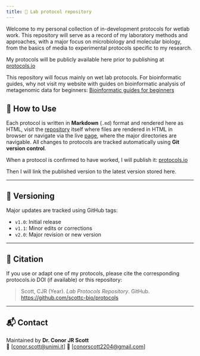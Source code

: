 ```yaml
---
title: 🧬 Lab protocol repository
---
```


Welcome to my personal collection of in-development protocols for wetlab work.
This repository will serve as a record of my laboratory methods and approaches, with a major focus on microbiology and molecular biology, from the basics of media to experimental protocols specific to my research.

My protocols will be publicly available here prior to publishing at [protocols.io](https://www.protocols.io/workspaces/cjr_protocols)

This repository will focus mainly on wet lab protocols. For bioinformatic guides, why not visit my website with guides on bioinformatic analysis of metagenomic data for beginners:
[Bioinformatic guides for beginners](https://scottc-bio.github.io/)

## 🧠 How to Use

Each protocol is written in **Markdown** (`.md`) format and rendered here as HTML, visit the [repository](https://github.com/scottc-bio/protocols/) itself where files are rendered in HTML in browser or navigate via the live [page](https://scottc-bio.github.io/protocols/), where the major directories are navigable. All changes to protocols are tracked automatically using **Git version control**.

When a protocol is confirmed to have worked, I will publish it:
[protocols.io](https://www.protocols.io/workspaces/cjr_protocols)

Then I will link the published version to the latest version stored here.

---

## 🧩 Versioning

Major updates are tracked using GitHub tags:
- `v1.0`: Initial release
- `v1.1`: Minor edits or corrections
- `v2.0`: Major revision or new version

---

## 🧾 Citation

If you use or adapt one of my protocols, please cite the corresponding protocols.io DOI (if available) or this repository:

> Scott, CJR (Year). *Lab Protocols Repository*. GitHub. https://github.com/scottc-bio/protocols

---

## 📬 Contact

Maintained by **Dr. Conor JR Scott**  
📧 [conor.scott@unimi.it]
📧 [conorscott2204@gmail.com]
